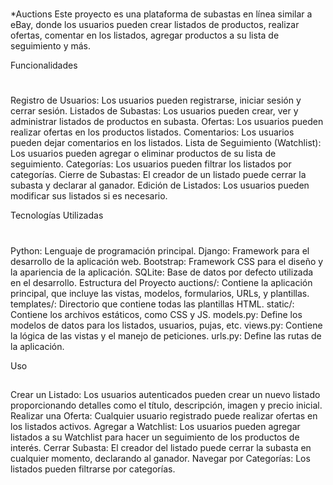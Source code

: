 
#
*Auctions
Este proyecto es una plataforma de subastas en línea similar a eBay, donde los usuarios pueden crear listados de productos, realizar ofertas, comentar en los listados, agregar productos a su lista de seguimiento y más.

Funcionalidades
#
Registro de Usuarios: Los usuarios pueden registrarse, iniciar sesión y cerrar sesión.
Listados de Subastas: Los usuarios pueden crear, ver y administrar listados de productos en subasta.
Ofertas: Los usuarios pueden realizar ofertas en los productos listados.
Comentarios: Los usuarios pueden dejar comentarios en los listados.
Lista de Seguimiento (Watchlist): Los usuarios pueden agregar o eliminar productos de su lista de seguimiento.
Categorías: Los usuarios pueden filtrar los listados por categorías.
Cierre de Subastas: El creador de un listado puede cerrar la subasta y declarar al ganador.
Edición de Listados: Los usuarios pueden modificar sus listados si es necesario.

Tecnologías Utilizadas
#
Python: Lenguaje de programación principal.
Django: Framework para el desarrollo de la aplicación web.
Bootstrap: Framework CSS para el diseño y la apariencia de la aplicación.
SQLite: Base de datos por defecto utilizada en el desarrollo.
Estructura del Proyecto
auctions/: Contiene la aplicación principal, que incluye las vistas, modelos, formularios, URLs, y plantillas.
templates/: Directorio que contiene todas las plantillas HTML.
static/: Contiene los archivos estáticos, como CSS y JS.
models.py: Define los modelos de datos para los listados, usuarios, pujas, etc.
views.py: Contiene la lógica de las vistas y el manejo de peticiones.
urls.py: Define las rutas de la aplicación.

Uso
##
Crear un Listado: Los usuarios autenticados pueden crear un nuevo listado proporcionando detalles como el título, descripción, imagen y precio inicial.
Realizar una Oferta: Cualquier usuario registrado puede realizar ofertas en los listados activos.
Agregar a Watchlist: Los usuarios pueden agregar listados a su Watchlist para hacer un seguimiento de los productos de interés.
Cerrar Subasta: El creador del listado puede cerrar la subasta en cualquier momento, declarando al ganador.
Navegar por Categorías: Los listados pueden filtrarse por categorías.
